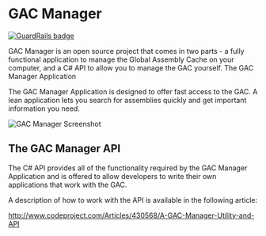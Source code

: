# GAC Manager

[![GuardRails badge](https://badges.production.guardrails.io/dwmkerr/gacmanager.svg)](https://www.guardrails.io)

GAC Manager is an open source project that comes in two parts - a fully functional application to manage the Global Assembly Cache on your computer, and a C# API to allow you to manage the GAC yourself.
The GAC Manager Application

The GAC Manager Application is designed to offer fast access to the GAC. A lean application lets you search for assemblies quickly and get important information you need.

![GAC Manager Screenshot](./docs/Home_1_TheGacManagerTool.png)

## The GAC Manager API

The C# API provides all of the functionality required by the GAC Manager Application and is offered to allow developers to write their own applications that work with the GAC.

A description of how to work with the API is available in the following article:

http://www.codeproject.com/Articles/430568/A-GAC-Manager-Utility-and-API
